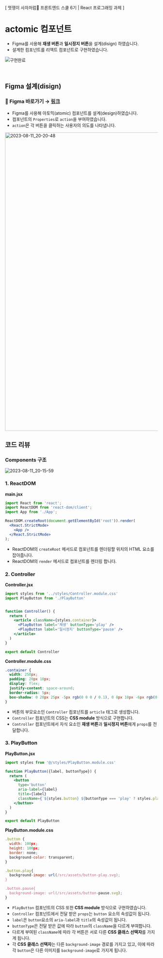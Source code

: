 [ 멋쟁이 사자처럼🦁 프론트엔드 스쿨 6기 | React 프로그래밍 과제  ]

# actomic 컴포넌트
- Figma를 사용해 **재생 버튼**과 **일시정지 버튼**을 설계(disign) 하였습니다. 
- 설계한 컴포넌트를 리액트 컴포넌트로 구현하였습니다.

  
 ![구현완료](https://github.com/kimInDa/react-homework/assets/105577805/d3b42904-7431-45f5-847b-e4ec6e2826cb)

 <br />

## Figma 설계(disign)
### 🔗 Figma 바로가기 → [링크](https://www.figma.com/file/K5O6SBS0nt3WNYQ6zkQCCd/React-Homework?type=design&node-id=0%3A1&mode=design&t=gpHsPzTH1FGc1mQS-1)

- Figma를 사용해 아토믹(atomic) 컴포넌트를 설계(design)하였습니다.
- 컴포넌트의 ``Properties``로 ``action``을 부여하였습니다.
- ``action``은 각 버튼을 클릭하는 사용자의 의도를 나타냅니다.

<img width="979" alt="2023-08-11_20-20-48" src="https://github.com/kimInDa/react-homework/assets/105577805/ff584218-4f48-4fa7-80b2-660de6323d51">

 <br />

## 코드 리뷰
### Components 구조
![2023-08-11_20-15-59](https://github.com/kimInDa/react-homework/assets/105577805/8dbd53fc-01da-495c-8209-f634cdb8f55a)

### 1. ReactDOM 

**main.jsx**

```jsx
import React from 'react';
import ReactDOM from 'react-dom/client';
import App from './App';

ReactDOM.createRoot(document.getElementById('root')).render(
  <React.StrictMode>
    <App />
  </React.StrictMode>
);
```
- ReactDOM의 ``createRoot`` 메서드로 컴포넌트를 렌더링할 위치의 HTML 요소를 잡아줍니다.
- ReactDOM의 ``render`` 메서드로 컴포넌트를 렌더링 합니다.

### 2. Controller
**Controller.jsx**
```jsx
import styles from '../styles/Controller.module.css'
import PlayButton from './PlayButton'


function Controller() {
  return (
    <article className={styles.container}>
      <PlayButton label='재생' buttonType='play' />
      <PlayButton label='일시정지' buttonType='pause' />
    </article>
  )
}

export default Controller
```
**Controller.module.css**
```css
.container {
  width: 250px;
  padding: 20px 10px;
  display: flex;
  justify-content: space-around;
  border-radius: 5px;
  box-shadow: 0 20px 25px -5px rgb(0 0 0 / 0.1), 0 8px 10px -6px rgb(0 0 0 / 0.1);
}
```
- 버튼의 부모요소인 ``Controller`` 컴포넌트를 ``article`` 태그로 생성합니다.
- ``Controller`` 컴포넌트의 CSS는 **CSS module** 방식으로 구현합니다.
- ``Controller`` 컴포넌트에서 자식 요소인 **재생 버튼**과 **일시정지 버튼**에게 ``props``를 전달합니다.

### 3. PlayButton
**PlayButton.jsx**
```jsx
import styles from '@/styles/PlayButton.module.css'

function PlayButton({label, buttonType}) {
  return (
    <button 
      type='button'
      aria-label={label}
      title={label}
      className={`${styles.button} ${buttonType === 'play' ? styles.play : styles.pause}`}>
    </button>
  )
}

export default PlayButton
```
**PlayButton.module.css**
```jsx
.button {
  width: 100px;
  height: 100px;
  border: none;
  background-color: transparent;
}

.button.play{
  background-image: url(/src/assets/button-play.svg);
}

.button.pause{
  background-image: url(/src/assets/button-pause.svg);
}
```
- ``PlayButton`` 컴포넌트의 CSS 또한 **CSS module** 방식으로 구현하였습니다.
- ``Controller`` 컴포넌트에서 전달 받은 ``props``는 ``button`` 요소의 속성값이 됩니다.
- ``label``은 ``button``요소의 ``aria-label``과 ``title``의 속성값이 됩니다.
- ``buttonType``은 전달 받은 값에 따라 ``button``의 ``className``을 다르게 부여합니다.
- 다르게 부여된 ``className``에 따라 각 버튼은 서로 다른 **CSS 클래스 선택자**를 가지게 됩니다.
- 각 **CSS 클래스 선택자**는 다른 ``background-image`` 경로를 가지고 있고, 이에 따라 각 ``button``은 다른 이미지를 ``background-image``로 가지게 됩니다.

